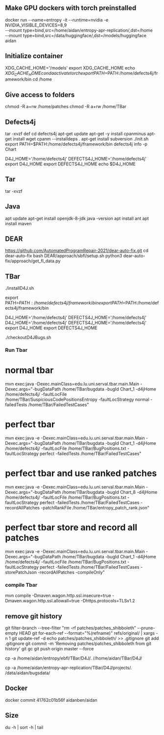 ## Make GPU dockers with torch preinstalled
docker run --name=entropy -it --runtime=nvidia -e NVIDIA_VISIBLE_DEVICES=8,9 \
--mount type=bind,src=/home/aidan/entropy-apr-replication/,dst=/home \
--mount type=bind,src=/data/huggingface/,dst=/models/huggingface \
aidan

## Initialize container
XDG_CACHE_HOME='/models'
export XDG_CACHE_HOME
echo $XDG_CACHE_HOME
conda activate torch
export PATH=$PATH:/home/defects4j/framework/bin
cd /home

## Give access to folders
chmod -R a+rw /home/patches
chmod -R a+rw /home/TBar

## Defects4j
tar -xvzf def
cd defects4j
apt-get update
apt-get -y install cpanminus
apt-get install wget
cpanm --installdeps .
apt-get install subversion
./init.sh
export PATH=$PATH:/home/defects4j/framework/bin
defects4j info -p Chart

D4J_HOME='/home/defects4j'
DEFECTS4J_HOME='/home/defects4j'
export D4J_HOME
export DEFECTS4J_HOME
echo $D4J_HOME

## Tar
tar -xvzf

## Java
apt update
apt-get install openjdk-8-jdk
java -version
apt install ant
apt install maven

## DEAR
https://github.com/AutomatedProgramRepair-2021/dear-auto-fix.git
cd dear-auto-fix
bash DEAR/approach/sbfl/setup.sh
python3 dear-auto-fix/approach/get_fl_data.py

## TBar
./installD4J.sh

export PATH=$PATH:/home/defects4j/framework/bin
export PATH=$PATH:/home/defects4j/framework/bin

D4J_HOME='/home/defects4j'
DEFECTS4J_HOME='/home/defects4j'
D4J_HOME='/home/defects4j'
DEFECTS4J_HOME='/home/defects4j'
export D4J_HOME
export DEFECTS4J_HOME

./checkoutD4JBugs.sh

### Run Tbar

# normal tbar
mvn exec:java -Dexec.mainClass=edu.lu.uni.serval.tbar.main.Main -Dexec.args="-bugDataPath /home/TBar/bugdata -bugId Chart_1 -d4jHome /home/defects4j/ -faultLocFile /home/TBar/SuspiciousCodePositionsEntropy -faultLocStrategy normal -failedTests /home/TBar/FailedTestCases"

# perfect tbar
mvn exec:java -e -Dexec.mainClass=edu.lu.uni.serval.tbar.main.Main -Dexec.args="-bugDataPath /home/TBar/bugdata -bugId Chart_1 -d4jHome /home/defects4j/ -faultLocFile /home/TBar/BugPositions.txt -faultLocStrategy perfect -failedTests /home/TBar/FailedTestCases" 

# perfect tbar and use ranked patches
mvn exec:java -e -Dexec.mainClass=edu.lu.uni.serval.tbar.main.Main -Dexec.args="-bugDataPath /home/TBar/bugdata -bugId Chart_8 -d4jHome /home/defects4j/ -faultLocFile /home/TBar/BugPositions.txt -faultLocStrategy perfect -failedTests /home/TBar/FailedTestCases -recordAllPatches -patchRankFile /home/TBar/entropy_patch_rank.json" 
# perfect tbar store and record all patches
mvn exec:java -e -Dexec.mainClass=edu.lu.uni.serval.tbar.main.Main -Dexec.args="-bugDataPath /home/TBar/bugdata -bugId Chart_1 -d4jHome /home/defects4j/ -faultLocFile /home/TBar/BugPositions.txt -faultLocStrategy perfect -failedTests /home/TBar/FailedTestCases -storePatchJson -recordAllPatches -compileOnly" 

### compile Tbar
mvn compile -Dmaven.wagon.http.ssl.insecure=true -Dmaven.wagon.http.ssl.allowall=true -Dhttps.protocols=TLSv1.2


## remove git history
git filter-branch --tree-filter "rm -rf patches/patches_shibboleth" --prune-empty HEAD
git for-each-ref --format="%(refname)" refs/original/ | xargs -n 1 git update-ref -d
echo patches/patches_shibboleth/ >> .gitignore
git add .gitignore
git commit -m 'Removing patches/patches_shibboleth from git history'
git gc
git push origin master --force

cp -a /home/aidan/entropy/ebfl/TBar/D4J/. //home/aidan/TBar/D4J/


cp -a /home/aidan/entropy-apr-replication/TBar/D4J/projects/. /data/aidan/bugsdata/

## Docker
docker commit 41762c01b56f aidanben/aidan

## Size
du -h | sort -h | tail